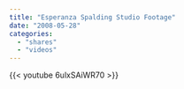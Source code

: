 ```yaml
---
title: "Esperanza Spalding Studio Footage"
date: "2008-05-28"
categories:
  - "shares"
  - "videos"
---
```


{{< youtube 6ulxSAiWR70 >}}
